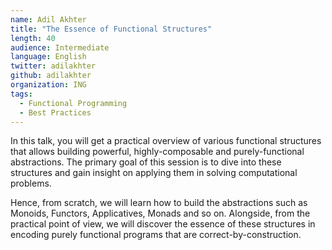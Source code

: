 ```yaml
---
name: Adil Akhter
title: "The Essence of Functional Structures"
length: 40
audience: Intermediate
language: English
twitter: adilakhter
github: adilakhter
organization: ING
tags:
  - Functional Programming
  - Best Practices
---
```

In this talk, you will get a practical overview of various functional structures that allows building powerful, highly-composable and purely-functional abstractions. The primary goal of this session is to dive into these structures and gain insight on applying them in solving computational problems.

Hence, from scratch, we will learn how to build the abstractions such as Monoids,  Functors, Applicatives, Monads and so on. Alongside, from the practical point of view, we will discover the essence of these structures in encoding purely functional programs that are correct-by-construction.

